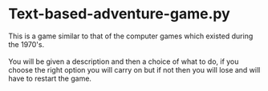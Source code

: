 # Text-based-adventure-game.py
This is a game similar to that of the computer games which existed during the 1970's.
</br>
</br>
You will be given a description and then a choice of what to do, if you choose the right option you will carry on but if not then you will lose and will have to restart the game.
